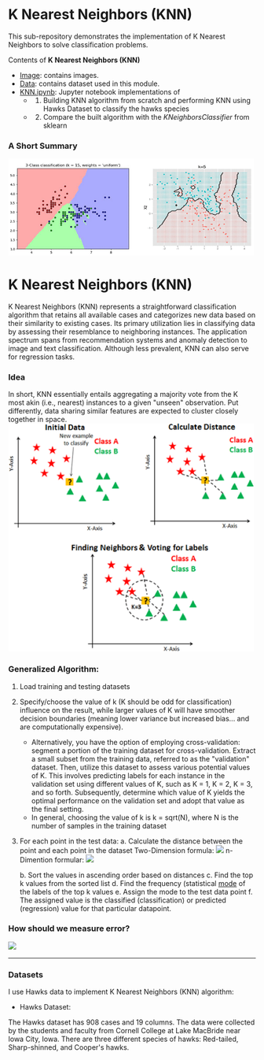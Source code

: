 # K Nearest Neighbors (KNN)

This sub-repository demonstrates the implementation of K Nearest Neighbors to solve classification problems.

Contents of **K Nearest Neighbors (KNN)**

* [Image](https://github.com/ppunia74/INDE-577_Fall2022/tree/main/SupervisedLearning/6%20-%20K%20Nearest%20Neighbors%20(KNN)/Image): contains images. 
* [Data](https://github.com/ppunia74/INDE-577_Fall2022/tree/main/SupervisedLearning/6%20-%20K%20Nearest%20Neighbors%20(KNN)/Data): contains dataset used in this module. 
* [KNN.ipynb](https://github.com/ppunia74/INDE-577_Fall2022/blob/main/SupervisedLearning/6%20-%20K%20Nearest%20Neighbors%20(KNN)/KNN.ipynb): Jupyter notebook implementations of
  * 1) Building KNN algorithm from scratch and performing KNN using Hawks Dataset to classify the hawks species
  * 2) Compare the built algorithm with the *KNeighborsClassifier* from sklearn


### A Short Summary

<img src="Image/KNN-regression.gif" alt="Drawing" style="width: 500px;"/>

# K Nearest Neighbors (KNN)

K Nearest Neighbors (KNN) represents a straightforward classification algorithm that retains all available cases and categorizes new data based on their similarity to existing cases. Its primary utilization lies in classifying data by assessing their resemblance to neighboring instances. The application spectrum spans from recommendation systems and anomaly detection to image and text classification. Although less prevalent, KNN can also serve for regression tasks.

### Idea

In short, KNN essentially entails aggregating a majority vote from the K most akin (i.e., nearest) instances to a given "unseen" observation. Put differently, data sharing similar features are expected to cluster closely together in space.
<img src="Image/KNN-voting.png" alt="Drawing" style="width: 500px;"/>

### Generalized Algorithm:

1. Load training and testing datasets
2. Specify/choose the value of k (K should be odd for classification)
  influence on the result, while larger values of K will have smoother decision boundaries (meaning lower variance but increased bias... and are computationally expensive). 
   - Alternatively, you have the option of employing cross-validation: segment a portion of the training dataset for cross-validation. Extract a small subset from the training data, referred to as the "validation" dataset. Then, utilize this dataset to assess various potential values of K. This involves predicting labels for each instance in the validation set using different values of K, such as K = 1, K = 2, K = 3, and so forth. Subsequently, determine which value of K yields the optimal performance on the validation set and adopt that value as the final setting.
   - In general, choosing the value of k is k = sqrt(N), where N is the number of samples in the training dataset
3. For each point in the test data:
   a. Calculate the distance between the point and each point in the dataset 
   Two-Dimension formula:
   <img src="http://chart.googleapis.com/chart?cht=tx&chl= d(p, q) = \sqrt {(p_1-q_1)^2+(p_2-q_2)^2}" style="border:none;">
   n-Dimention formular:
   <img src="http://chart.googleapis.com/chart?cht=tx&chl=d(p, q) = \sqrt {(p_1-q_1)^2+(p_2-q_2)^2+...+(p_n-q_n)^2}=\sqrt {\sum \limits_{i=1}^{n}(p_i-q_i)^2}" style="border:none;">
   
   b. Sort the values in ascending order based on distances
   c. Find the top k values from the sorted list
   d. Find the frequency (statistical [mode](https://en.wikipedia.org/wiki/Mode_(statistics)) of the labels of the top k values
   e. Assign the mode to the test data point
   f. The assigned value is the classified (classification) or predicted (regression) value for that particular datapoint.

### How should we measure error?

<img src="http://chart.googleapis.com/chart?cht=tx&chl=E = \frac {1}{M} \sum \limits_{i=1}^{M} \left(y_i \ne \hat {y_i} \right)" style="border:none;">

---

### Datasets

I use Hawks data to implement K Nearest Neighbors (KNN) algorithm:
  
* Hawks Dataset:

The Hawks dataset has 908 cases and 19 columns. The data were collected by the students and faculty from Cornell College at Lake MacBride near Iowa City, Iowa. There are three different species of hawks: Red-tailed, Sharp-shinned, and Cooper's hawks.